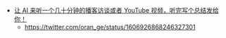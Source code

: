 - [让 AI 来听一个几十分钟的播客访谈或者 YouTube 视频，听完写个总结发给你！](https://drhoffma-feather-ai-podcast-streamlit-main-er7mw2.streamlit.app/)
	- https://twitter.com/oran_ge/status/1606926868246327301